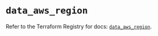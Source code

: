 # `data_aws_region`

Refer to the Terraform Registry for docs: [`data_aws_region`](https://registry.terraform.io/providers/hashicorp/aws/6.6.0/docs/data-sources/region).
